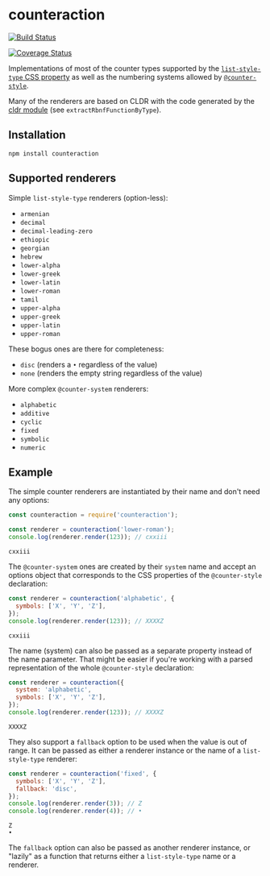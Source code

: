 # counteraction

[![Build Status](https://travis-ci.org/papandreou/counteraction.svg?branch=master)](https://travis-ci.org/papandreou/counteraction)

[![Coverage Status](https://coveralls.io/repos/github/papandreou/counteraction/badge.svg?branch=master)](https://coveralls.io/github/papandreou/counteraction?branch=master)

Implementations of most of the counter types supported by the [`list-style-type`
CSS property](https://developer.mozilla.org/en-US/docs/Web/CSS/list-style-type)
as well as the numbering systems allowed by
[`@counter-style`](https://developer.mozilla.org/en-US/docs/Web/CSS/@counter-style).

Many of the renderers are based on CLDR with the code generated by the [cldr module](https://github.com/papandreou/node-cldr) (see `extractRbnfFunctionByType`).

## Installation

```
npm install counteraction
```

## Supported renderers

Simple `list-style-type` renderers (option-less):

- `armenian`
- `decimal`
- `decimal-leading-zero`
- `ethiopic`
- `georgian`
- `hebrew`
- `lower-alpha`
- `lower-greek`
- `lower-latin`
- `lower-roman`
- `tamil`
- `upper-alpha`
- `upper-greek`
- `upper-latin`
- `upper-roman`

These bogus ones are there for completeness:

- `disc` (renders a `•` regardless of the value)
- `none` (renders the empty string regardless of the value)

More complex `@counter-system` renderers:

- `alphabetic`
- `additive`
- `cyclic`
- `fixed`
- `symbolic`
- `numeric`

## Example

The simple counter renderers are instantiated by their name and don't need any options:

```js
const counteraction = require('counteraction');

const renderer = counteraction('lower-roman');
console.log(renderer.render(123)); // cxxiii
```

```output
cxxiii
```

The `@counter-system` ones are created by their `system` name and accept an
options object that corresponds to the CSS properties of the `@counter-style`
declaration:

```js
const renderer = counteraction('alphabetic', {
  symbols: ['X', 'Y', 'Z'],
});
console.log(renderer.render(123)); // XXXXZ
```

```output
cxxiii
```

The name (system) can also be passed as a separate property instead of the name
parameter. That might be easier if you're working with a parsed representation
of the whole `@counter-style` declaration:

```js
const renderer = counteraction({
  system: 'alphabetic',
  symbols: ['X', 'Y', 'Z'],
});
console.log(renderer.render(123)); // XXXXZ
```

```output
XXXXZ
```

They also support a `fallback` option to be used when the value is out of range.
It can be passed as either a renderer instance or the name of a
`list-style-type` renderer:

```js
const renderer = counteraction('fixed', {
  symbols: ['X', 'Y', 'Z'],
  fallback: 'disc',
});
console.log(renderer.render(3)); // Z
console.log(renderer.render(4)); // •
```

```output
Z
•
```

The `fallback` option can also be passed as another renderer instance, or "lazily" as a function that returns either a `list-style-type` name or a renderer.
